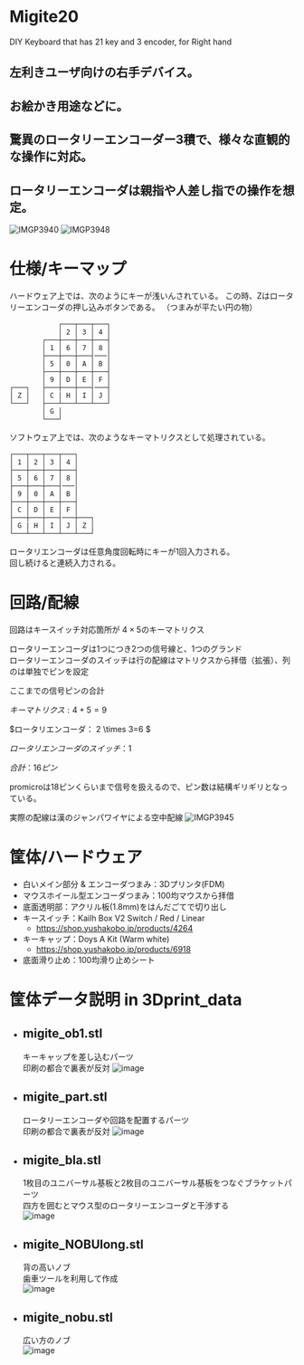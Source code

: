 # Migite20
DIY Keyboard that has 21 key and 3 encoder, for Right hand 

## 左利きユーザ向けの右手デバイス。  
## お絵かき用途などに。

## 驚異のロータリーエンコーダー3積で、様々な直観的な操作に対応。  
## ロータリーエンコーダは親指や人差し指での操作を想定。  
![IMGP3940](https://github.com/omikujiv/Migite20/assets/128278435/95e25fc7-f766-49bf-a8fe-ef074c9fde21)
![IMGP3948](https://github.com/omikujiv/Migite20/assets/128278435/041b2331-7462-4350-ae94-2e8182f58e68)
# 仕様/キーマップ
ハードウェア上では、次のようにキーが浅いんされている。
この時、Zはロータリーエンコーダの押し込みボタンである。
（つまみが平たい円の物）

                ┌───┬───┬───┐  
                │ 2 │ 3 │ 4 │  
            ┌───┼───┼───┼───┤  
            │ 1 │ 6 │ 7 │ 8 │  
            ├───┼───┼───┤───│  
            │ 5 │ 0 │ A │ B │  
            ├───┼───┼───┼───┤  
            │ 9 │ D │ E │ F │  
    ┌───┐   ├───┼───┼───┤───┤  
    │ Z │   │ C | H │ I │ J │  
    └───┘   ├───┴───┴───┴───┘  
            │ G │
            └───┘

ソフトウェア上では、次のようなキーマトリクスとして処理されている。

    ┌───┬───┬───┬───┐  
    │ 1 │ 2 │ 3 │ 4 │  
    ├───┼───┼───┼───┤  
    │ 5 │ 6 │ 7 │ 8 │  
    ├───┼───┼───┤───│  
    │ 9 │ 0 │ A │ B │  
    ├───┼───┼───┼───┤  
    │ C │ D │ E │ F │  
    ├───┼───┼───┤───┼───┐  
    │ G | H │ I │ J │ Z │  
    └───┴───┴───┴───┴───┘  

ロータリエンコーダは任意角度回転時にキーが1回入力される。  
回し続けると連続入力される。

# 回路/配線
回路はキースイッチ対応箇所が $4\times 5$のキーマトリクス

ロータリーエンコーダは1つにつき2つの信号線と、1つのグランド  
ロータリーエンコーダのスイッチは行の配線はマトリクスから拝借（拡張）、列のは単独でピンを設定

ここまでの信号ピンの合計


$キーマトリクス: 4 + 5=9$ 

$ロータリエンコーダ： 2 \times 3=6 $

$ロータリエンコーダのスイッチ：1$

$合計：16 ピン$


promicroは18ピンくらいまで信号を扱えるので、ピン数は結構ギリギリとなっている。

実際の配線は漢のジャンパワイヤによる空中配線
![IMGP3945](https://github.com/omikujiv/Migite20/assets/128278435/5d9f42a7-4e8e-40f7-b8ed-a07b2326f486)

# 筐体/ハードウェア
- 白いメイン部分 & エンコーダつまみ：3Dプリンタ(FDM)
- マウスホイール型エンコーダつまみ：100均マウスから拝借
- 底面透明部：アクリル板(1.8mm)をはんだごてで切り出し
- キースイッチ：Kailh Box V2 Switch / Red / Linear
    - https://shop.yushakobo.jp/products/4264
- キーキャップ：Doys A Kit (Warm white)
    - https://shop.yushakobo.jp/products/6918
- 底面滑り止め：100均滑り止めシート

# 筐体データ説明 in 3Dprint_data
- ## migite_ob1.stl  
    キーキャップを差し込むパーツ  
    印刷の都合で裏表が反対
![image](https://github.com/omikujiv/Migite20/assets/128278435/5f258630-d97d-41f7-a825-a1e3dfabfa11)

- ## migite_part.stl
    ロータリーエンコーダや回路を配置するパーツ  
    印刷の都合で裏表が反対
![image](https://github.com/omikujiv/Migite20/assets/128278435/1a188f33-52d9-4dbb-b32d-b868196535d1)

- ## migite_bla.stl
    1枚目のユニバーサル基板と2枚目のユニバーサル基板をつなぐブラケットパーツ  
    四方を囲むとマウス型のロータリーエンコーダと干渉する  
![image](https://github.com/omikujiv/Migite20/assets/128278435/8c0b90d7-57c4-4bab-ad74-bd34d3e1a513)

- ## migite_NOBUlong.stl  
    背の高いノブ  
    歯車ツールを利用して作成  
![image](https://github.com/omikujiv/Migite20/assets/128278435/f846a0bd-2b24-463a-b97b-56b3c336d670)

- ## migite_nobu.stl 
    広い方のノブ   
![image](https://github.com/omikujiv/Migite20/assets/128278435/f12a1987-8187-4297-86bb-ea4d6ba09712)
